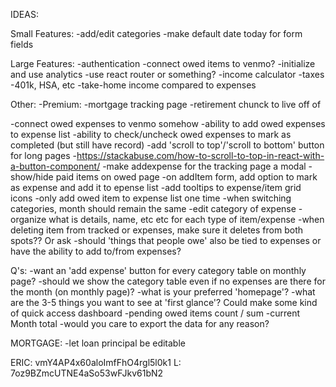 IDEAS:

Small Features:
-add/edit categories
-make default date today for form fields

Large Features:
-authentication
-connect owed items to venmo?
-initialize and use analytics
-use react router or something?
-income calculator
  -taxes
  -401k, HSA, etc
  -take-home income compared to expenses

Other:
-Premium: 
  -mortgage tracking page
  -retirement chunck to live off of


-connect owed expenses to venmo somehow
-ability to add owed expenses to expense list
-ability to check/uncheck owed expenses to mark as completed (but still have record)
-add 'scroll to top'/'scroll to bottom' button for long pages
  -https://stackabuse.com/how-to-scroll-to-top-in-react-with-a-button-component/
-make addexpense for the tracking page a modal
-show/hide paid items on owed page
-on addItem form, add option to mark as expense and add it to epense list
-add tooltips to expense/item grid icons
-only add owed item to expense list one time
-when switching categories, month should remain the same
-edit category of expense
-organize what is details, name, etc etc for each type of item/expense
-when deleting item from tracked or expenses, make sure it deletes from both spots?? Or ask
-should 'things that people owe' also be tied to expenses or have the ability to add to/from expenses?



Q's:
-want an 'add expense' button for every category table on monthly page?
-should we show the category table even if no expenses are there for the month (on monthly page)?
-what is your preferred 'homepage'?
-what are the 3-5 things you want to see at 'first glance'? Could make some kind of quick access dashboard
  -pending owed items count / sum
  -current Month total
-would you care to export the data for any reason?


MORTGAGE:
-let loan principal be editable


ERIC: vmY4AP4x60aloImfFhO4rgl5l0k1
L: 7oz9BZmcUTNE4aSo53wFJkv61bN2

